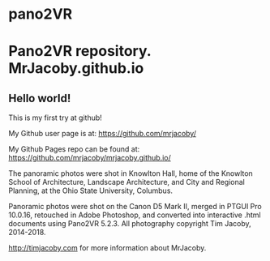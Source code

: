 # pano2VR
Pano2VR repository.
MrJacoby.github.io
====================

## Hello world!

This is my first try at github!

My Github user page is at: 
https://github.com/mrjacoby/

My Github Pages repo can be found at:  
https://github.com/mrjacoby/mrjacoby.github.io/

The panoramic photos were shot in Knowlton Hall, home of 
the Knowlton School of Architecture, Landscape Architecture, 
and City and Regional Planning, at the Ohio State University, Columbus.

Panoramic photos were shot on the Canon D5 Mark II, merged in PTGUI Pro 10.0.16, 
retouched in Adobe Photoshop, and converted into interactive .html documents 
using Pano2VR 5.2.3. All photography copyright Tim Jacoby, 2014-2018.


http://timjacoby.com for more information about MrJacoby.  
